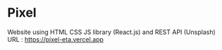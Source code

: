 # Pixel

Website using HTML CSS JS library (React.js) and REST API (Unsplash)
<br/>
URL : https://pixel-eta.vercel.app
